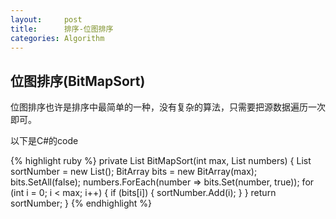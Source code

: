 ```yaml
---
layout:     post
title:      排序-位图排序
categories: Algorithm
---
```



## 位图排序(BitMapSort)

位图排序也许是排序中最简单的一种，没有复杂的算法，只需要把源数据遍历一次即可。

以下是C#的code

{% highlight ruby %}
private List<int> BitMapSort(int max, List<int> numbers)
{
    List<int> sortNumber = new List<int>();
    BitArray bits = new BitArray(max);
    bits.SetAll(false);
    numbers.ForEach(number => bits.Set(number, true));
    for (int i = 0; i < max; i++)
    {
        if (bits[i])
        {
            sortNumber.Add(i);
        }
    }
    return sortNumber;
}
{% endhighlight %}
